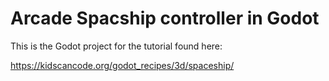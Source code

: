 # Arcade Spacship controller in Godot

This is the Godot project for the tutorial found here:

https://kidscancode.org/godot_recipes/3d/spaceship/
